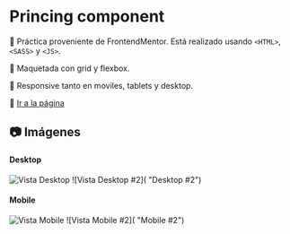 # Princing component

:pushpin: Práctica proveniente de FrontendMentor.  Está realizado usando `<HTML>`, `<SASS>` y `<JS>`.

:pushpin: Maquetada con grid y flexbox.

:pushpin: Responsive tanto en moviles, tablets y desktop.

:link: <a href="#" target="_blank" title="¡Ir!">Ir a la página</a>


## :camera: Imágenes

#### Desktop

![Vista Desktop]( "Desktop")
![Vista Desktop #2]( "Desktop #2")

#### Mobile

![Vista Mobile]( "Mobile")
![Vista Mobile #2]( "Mobile #2")
